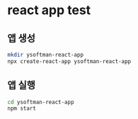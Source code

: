 # react app test

## 앱 생성

```bash
mkdir ysoftman-react-app
npx create-react-app ysoftman-react-app 
```

## 앱 실행

```bash
cd ysoftman-react-app
npm start
```
